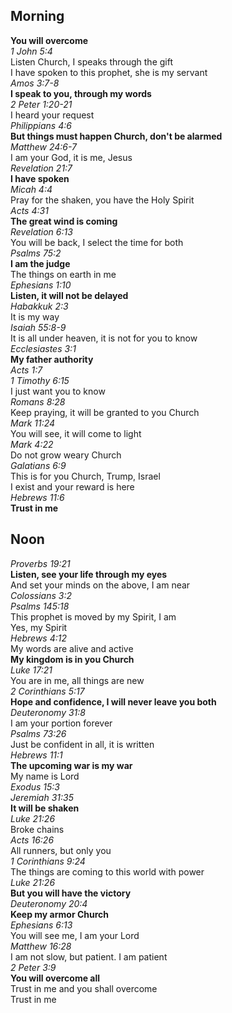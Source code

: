 ## Morning

**You will overcome**  
_1 John 5:4_  
Listen Church, I speaks through the gift  
I have spoken to this prophet, she is my servant  
_Amos 3:7-8_  
**I speak to you, through my words**  
_2 Peter 1:20-21_  
I heard your request  
_Philippians 4:6_  
**But things must happen Church, don't be alarmed**  
_Matthew 24:6-7_  
I am your God, it is me, Jesus  
_Revelation 21:7_  
**I have spoken**  
_Micah 4:4_  
Pray for the shaken, you have the Holy Spirit  
_Acts 4:31_  
**The great wind is coming**  
_Revelation 6:13_  
You will be back, I select the time for both  
_Psalms 75:2_  
**I am the judge**  
The things on earth in me  
_Ephesians 1:10_  
**Listen, it will not be delayed**  
_Habakkuk 2:3_  
It is my way  
_Isaiah 55:8-9_  
It is all under heaven, it is not for you to know  
_Ecclesiastes 3:1_  
**My father authority**  
_Acts 1:7_  
_1 Timothy 6:15_  
I just want you to know  
_Romans 8:28_  
Keep praying, it will be granted to you Church  
_Mark 11:24_  
You will see, it will come to light  
_Mark 4:22_  
Do not grow weary Church  
_Galatians 6:9_  
This is for you Church, Trump, Israel  
I exist and your reward is here  
_Hebrews 11:6_  
**Trust in me**

## Noon

_Proverbs 19:21_  
**Listen, see your life through my eyes**  
And set your minds on the above, I am near  
_Colossians 3:2_  
_Psalms 145:18_  
This prophet is moved by my Spirit, I am  
Yes, my Spirit  
_Hebrews 4:12_  
My words are alive and active  
**My kingdom is in you Church**  
_Luke 17:21_  
You are in me, all things are new  
_2 Corinthians 5:17_  
**Hope and confidence, I will never leave you both**  
_Deuteronomy 31:8_  
I am your portion forever  
_Psalms 73:26_  
Just be confident in all, it is written  
_Hebrews 11:1_  
**The upcoming war is my war**  
My name is Lord  
_Exodus 15:3_  
_Jeremiah 31:35_  
**It will be shaken**  
_Luke 21:26_  
Broke chains  
_Acts 16:26_  
All runners, but only you  
_1 Corinthians 9:24_  
The things are coming to this world with power  
_Luke 21:26_  
**But you will have the victory**  
_Deuteronomy 20:4_  
**Keep my armor Church**  
_Ephesians 6:13_  
You will see me, I am your Lord  
_Matthew 16:28_  
I am not slow, but patient. I am patient  
_2 Peter 3:9_  
**You will overcome all**  
Trust in me and you shall overcome  
Trust in me  
